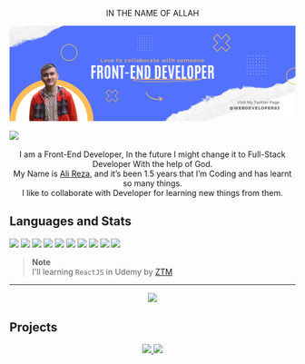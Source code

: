 <p align="center">IN THE NAME OF ALLAH</p>

<img src="image/GitHub banner.png">

<p><a href="https://twitter.com/intent/follow?screen_name=Ali_Developer05"><img src="https://img.shields.io/twitter/follow/Ali_Developer05?logo=twitter&style=for-the-badge"></a></p>

<p align="center">
I am a Front-End Developer, In the future I might change it to Full-Stack Developer With the help of God. <br>
My Name is <a href="https://twitter.com/Ali_Developer05">Ali Reza</a>, and it’s been 1.5 years that I’m Coding and has learnt so many things. <br>
I like to collaborate with Developer for learning new things from them.
</p>


## Languages and Stats

<a href="#"><img src="https://img.shields.io/badge/html5-%23e34f26.svg?logo=html5&logoColor=white&style=for-the-badge"></a>
<img src="https://img.shields.io/badge/css3-%231572b6.svg?logo=css3&logoColor=white&style=for-the-badge">
<img src="https://img.shields.io/badge/javascript-%23323330.svg?logo=javascript&logoColor=%23F7DF1E&style=for-the-badge">
<img src="https://img.shields.io/badge/typescript-%23007acc.svg?logo=typescript&logoColor=white&style=for-the-badge">
<img src="https://img.shields.io/badge/node.js-%2343853d.svg?logo=node.js&logoColor=white&style=for-the-badge">
<img src="https://img.shields.io/badge/express.js-%23000000.svg?logo=express&logoColor=white&style=for-the-badge">
<img src="https://img.shields.io/badge/react-%2320232a.svg?logo=react&logoColor=%2361dafb&style=for-the-badge">
<img src="https://img.shields.io/badge/tailwindcss-%2338b2ac.svg?logo=tailwind-css&logoColor=white&style=for-the-badge">
<img src="https://img.shields.io/badge/visual%20studio%20code-%230078d7.svg?logo=visual-studio-code&logoColor=white&style=for-the-badge">
<img src="https://img.shields.io/badge/figma-%23f24e1e.svg?logo=figma&logoColor=white&style=for-the-badge">

> **Note** <br>
> I'll learning `ReactJS` in Udemy by [ZTM](https://www.udemy.com/course/complete-react-developer-zero-to-mastery/)

<hr>

<p align="center"><img src="https://github-readme-stats.vercel.app/api?username=alireza1083&show_icons=true&theme=github_dark"></p>

## Projects
<a href="#">
  <p align="center">
    <img src="https://github-readme-stats.vercel.app/api/pin/?username=alireza1083&repo=Portfolio&theme=github_dark">
    <img src="https://github-readme-stats.vercel.app/api/pin/?username=alireza1083&repo=UltraMovie&theme=github_dark">
  </p>
</a>


